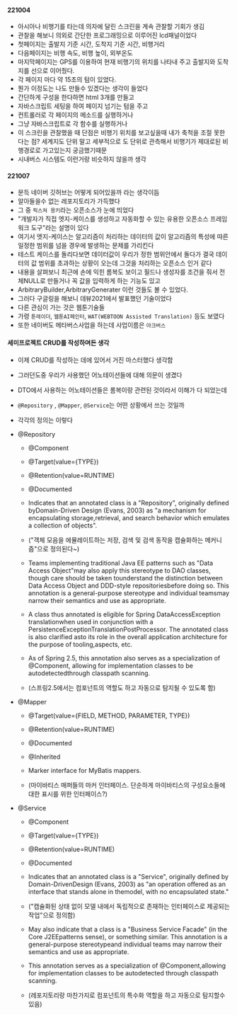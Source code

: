 #### 221004
- 아시아나 비행기를 타는데 의자에 달린 스크린을 계속 관찰할 기회가 생김
- 관찰을 해보니 의외로 간단한 프로그래밍으로 이루어진 lcd패널이었다
- 첫페이지는 출발지 기준 시간, 도착지 기준 시간, 비행거리
- 다음페이지는 비행 속도, 비행 높이, 외부온도
- 마지막페이지는 GPS를 이용하여 현재 비행기의 위치를 나타내 주고 출발지와 도착지를 선으로 이어줬다.
- 각 페이지 마다 약 15초의 텀이 있었다.
- 뭔가 이정도는 나도 만들수 있겠다는 생각이 들었다
- 간단하게 구성을 한다하면 html 3개를 만들고
- 자바스크립트 세팅을 하여 페이지 넘기는 텀을 주고
- 컨트롤러로 각 페이지의 메소드를 실행하거나
- 그냥 자바스크립트로 각 함수를 실행하거나
- 이 스크린을 관찰했을 때 단점은 비행기 위치를 보고싶을때 내가 축척을 조절 못한다는 점? 세계지도 단위 말고 세부적으로 도 단위로 관측해서 비행기가 제대로된 비행경로로 가고있는지 궁금했기때문
- 시내버스 시스템도 이런거랑 비슷하지 않을까 생각

#### 221007
- 문득 네이버 깃허브는 어떻게 되어있을까 라는 생각이듬
- 알아들을수 없는 레포지토리가 가득했다
- 그 중 `픽스쳐 몽키`라는 오픈소스가 눈에 띄었다
- "개발자가 직접 엣지-케이스를 생성하고 자동화할 수 있는 유용한 오픈소스 프레임워크 도구"라는 설명이 있다
- 여기서 엣지-케이스는 알고리즘이 처리하는 데이터의 값이 알고리즘의 특성에 따른 일정한 범위를 넘을 경우에 발생하는 문제를 가리킨다
- 테스트 케이스를 돌리다보면 데이터값이 우리가 정한 범위안에서 돌다가 결국 데이터의 값 범위를 초과하는 상황이 오는데 그것을 처리하는 오픈소스 인거 같다
- 내용을 살펴보니 최근에 손에 익힌 롬복도 보이고 필드나 생성자를 조건을 줘서 전체NULL로 만들거나 꼭 값을 입력하게 하는 기능도 있고
- ArbitraryBuilder,ArbitraryGenerater 이런 것들도 볼 수 있었다.
- 그러다 구글링을 해보니 데뷰2021에서 발표했던 기술이었다
- 다른 관심이 가는 것은 웹툰기술들
- 가령 `툰레이더`, `웹툰AI페인터`, `WAT(WEBTOON Assisted Translation)` 등도 보였다
- 또한 네이버도 메타버스사업을 하는데 사업이름은 `아크버스`

#### 세미프로젝트 CRUD를 작성하며든 생각
- 이제 CRUD를 작성하는 데에 있어서 거진 마스터했다 생각함
- 그러던도중 우리가 사용했던 어노테이션들에 대해 의문이 생겼다
- DTO에서 사용하는 어노테이션들은 롬복이랑 관련된 것이라서 이해가 다 되었는데
- `@Repository` , `@Mapper`, `@Service`는 어떤 상황에서 쓰는 것일까
- 각각의 정의는 이렇다
- @Repository
  - @Component
  - @Target(value={TYPE})
  - @Retention(value=RUNTIME)
  - @Documented


  - Indicates that an annotated class is a "Repository", originally defined byDomain-Driven Design (Evans, 2003) as "a mechanism for encapsulating storage,retrieval, and search behavior which emulates a collection of objects". 
  - ("객체 모음을 에뮬레이트하는 저장, 검색 및 검색 동작을 캡슐화하는 메커니즘"으로 정의된다~)

  - Teams implementing traditional Java EE patterns such as "Data Access Object"may also apply this stereotype to DAO classes, though care should be taken tounderstand the distinction between Data Access Object and DDD-style repositoriesbefore doing so. This annotation is a general-purpose stereotype and individual teamsmay narrow their semantics and use as appropriate. 

  - A class thus annotated is eligible for Spring DataAccessException translationwhen used in conjunction with a PersistenceExceptionTranslationPostProcessor. The annotated class is also clarified asto its role in the overall application architecture for the purpose of tooling,aspects, etc. 

  - As of Spring 2.5, this annotation also serves as a specialization of @Component, allowing for implementation classes to be autodetectedthrough classpath scanning.
  - (스프링2.5에서는 컴포넌트의 역할도 하고 자동으로 탐지될 수 있도록 함)


- @Mapper
  - @Target(value={FIELD, METHOD, PARAMETER, TYPE})
  - @Retention(value=RUNTIME)
  - @Documented
  - @Inherited


  - Marker interface for MyBatis mappers. 
  - (마이바티스 매퍼들의 마커 인터페이스. 단순하게 마이바티스의 구성요소들에 대한 표시를 위한 인터페이스?)

- @Service

  - @Component
  - @Target(value={TYPE})
  - @Retention(value=RUNTIME)
  - @Documented


  - Indicates that an annotated class is a "Service", originally defined by Domain-DrivenDesign (Evans, 2003) as "an operation offered as an interface that stands alone in themodel, with no encapsulated state." 
  - ("캡슐화된 상태 없이 모델 내에서 독립적으로 존재하는 인터페이스로 제공되는 작업"으로 정의함)

  - May also indicate that a class is a "Business Service Facade" (in the Core J2EEpatterns sense), or something similar. This annotation is a general-purpose stereotypeand individual teams may narrow their semantics and use as appropriate. 

  - This annotation serves as a specialization of @Component,allowing for implementation classes to be autodetected through classpath scanning.
  - (레포지토리랑 마찬가지로 컴포넌트의 특수화 역할을 하고 자동으로 탐지할수 있음)


